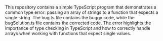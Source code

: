 This repository contains a simple TypeScript program that demonstrates a common type error: passing an array of strings to a function that expects a single string. The bug.ts file contains the buggy code, while the bugSolution.ts file contains the corrected code.  The error highlights the importance of type checking in TypeScript and how to correctly handle arrays when working with functions that expect single values.